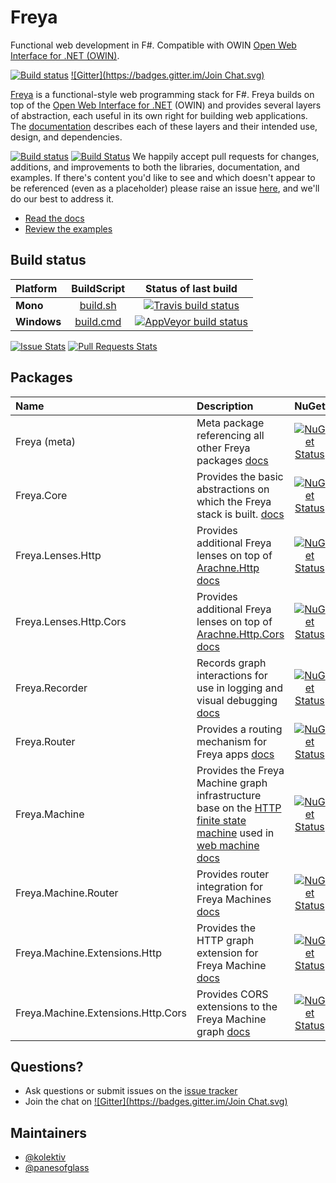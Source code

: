 # Freya

Functional web development in F#. Compatible with OWIN [Open Web Interface for .NET (OWIN)](http://owin.org/).

[![Build status](https://ci.appveyor.com/api/projects/status/a0lwth322atew5vm?svg=true)](https://ci.appveyor.com/project/panesofglass/freya)
[![Gitter](https://badges.gitter.im/Join Chat.svg)](https://gitter.im/freya-fs/freya?utm_source=badge&utm_medium=badge&utm_campaign=pr-badge&utm_content=badge)

[Freya](http://freya.io) is a functional-style web programming stack for F#.
Freya builds on top of the [Open Web Interface for .NET](http://owin.org/)
(OWIN) and provides several layers of abstraction, each useful in its own right
for building web applications. The [documentation](http://docs.freya.io/)
describes each of these layers and their intended use, design, and dependencies.

[![Build status](https://ci.appveyor.com/api/projects/status/a0lwth322atew5vm/branch/develop?svg=true)](https://ci.appveyor.com/project/panesofglass/freya)
[![Build Status](https://travis-ci.org/freya-fs/freya.svg?branch=develop)](https://travis-ci.org/freya-fs/freya)
We happily accept pull requests for changes, additions, and improvements to
both the libraries, documentation, and examples. If there's content you'd like
to see and which doesn't appear to be referenced (even as a placeholder) please
raise an issue [here](https://github.com/freya-fs/freya.documentation/issues),
and we'll do our best to address it.

* [Read the docs](http://docs.freya.io/en/latest/)
* [Review the examples](https://github.com/freya-fs/freya.examples)

## Build status

| Platform |  BuildScript | Status of last build |
| :------ | :------: | :------: |
| **Mono** | [build.sh](https://github.com/freya-fs/freya/blob/master/build.sh) | [![Travis build status](https://travis-ci.org/freya-fs/freya.svg?branch=develop)](https://travis-ci.org/freya-fs/freya) |
| **Windows** | [build.cmd](https://github.com/freya-fs/freya/blob/master/build.cmd) | [![AppVeyor build status](https://ci.appveyor.com/api/projects/status/hbm3c402ip371dn5/branch/master?svg=true)](https://ci.appveyor.com/project/freyafs/freya/branch/master) |

[![Issue Stats][badge-issue-stats]][link-issue-stats] [![Pull Requests Stats][badge-pr-stats]][link-issue-stats]

## Packages

| Name | Description | NuGet |
| :------ | :------ | :------: |
| Freya (meta) | Meta package referencing all other Freya packages [docs](http://docs.freya.io/en/latest/index.html) | [![NuGet Status](http://img.shields.io/nuget/v/Freya.svg?style=flat)](https://www.nuget.org/packages/Freya/) |
| Freya.Core | Provides the basic abstractions on which the Freya stack is built. [docs](http://docs.freya.io/en/latest/core/index.html) | [![NuGet Status](http://img.shields.io/nuget/v/Freya.Core.svg?style=flat)](https://www.nuget.org/packages/Freya.Core/) |
| Freya.Lenses.Http | Provides additional Freya lenses on top of [Arachne.Http](https://www.nuget.org/packages/Arachne.Http/) [docs](http://docs.freya.io/en/latest/types-and-lenses/http.html) | [![NuGet Status](http://img.shields.io/nuget/v/Freya.Lenses.Http.svg?style=flat)](https://www.nuget.org/packages/Freya.Lenses.Http/) |
| Freya.Lenses.Http.Cors | Provides additional Freya lenses on top of [Arachne.Http.Cors](https://www.nuget.org/packages/Arachne.Http.Cors/) [docs](http://docs.freya.io/en/latest/types-and-lenses/http-cors.html) | [![NuGet Status](http://img.shields.io/nuget/v/Freya.Lenses.Http.Cors.svg?style=flat)](https://www.nuget.org/packages/Freya.Lenses.Http.Cors/) |
| Freya.Recorder | Records graph interactions for use in logging and visual debugging [docs](http://docs.freya.io/en/latest/index.html) | [![NuGet Status](http://img.shields.io/nuget/v/Freya.Recorder.svg?style=flat)](https://www.nuget.org/packages/Freya.Recorder/) |
| Freya.Router | Provides a routing mechanism for Freya apps [docs](http://docs.freya.io/en/latest/router/index.html) | [![NuGet Status](http://img.shields.io/nuget/v/Freya.Router.svg?style=flat)](https://www.nuget.org/packages/Freya.Router/) |
| Freya.Machine | Provides the Freya Machine graph infrastructure base on the [HTTP finite state machine](https://github.com/webmachine/webmachine/wiki/Diagram) used in [web machine](https://github.com/webmachine/webmachine) [docs](http://docs.freya.io/en/latest/machine/index.html) | [![NuGet Status](http://img.shields.io/nuget/v/Freya.Machine.svg?style=flat)](https://www.nuget.org/packages/Freya.Machine/) |
| Freya.Machine.Router | Provides router integration for Freya Machines [docs](http://docs.freya.io/en/latest/machine/resources.html) | [![NuGet Status](http://img.shields.io/nuget/v/Freya.Machine.Router.svg?style=flat)](https://www.nuget.org/packages/Freya.Machine.Router/) |
| Freya.Machine.Extensions.Http | Provides the HTTP graph extension for Freya Machine [docs](http://docs.freya.io/en/latest/machine/extensions/http.html) | [![NuGet Status](http://img.shields.io/nuget/v/Freya.Machine.Extensions.Http.svg?style=flat)](https://www.nuget.org/packages/Freya.Machine.Extensions.Http/) |
| Freya.Machine.Extensions.Http.Cors | Provides CORS extensions to the Freya Machine graph [docs](http://docs.freya.io/en/latest/machine/extensions/http-cors.html) | [![NuGet Status](http://img.shields.io/nuget/v/Freya.Machine.Extensions.Http.Cors.svg?style=flat)](https://www.nuget.org/packages/Freya.Machine.Extensions.Http.Cors/) |

## Questions?

* Ask questions or submit issues on the [issue tracker](https://github.com/freya-fs/freya/issues)
* Join the chat on [![Gitter](https://badges.gitter.im/Join Chat.svg)](https://gitter.im/freya-fs/freya?utm_source=badge&utm_medium=badge&utm_campaign=pr-badge&utm_content=badge)

## Maintainers

* [@kolektiv](https://github.com/kolektiv)
* [@panesofglass](https://github.com/panesofglass)

 [badge-pr-stats]: http://www.issuestats.com/github/freya-fs/freya/badge/pr
 [badge-issue-stats]: http://www.issuestats.com/github/freya-fs/freya/badge/issue
 [link-issue-stats]: http://www.issuestats.com/github/freya-fs/freya
